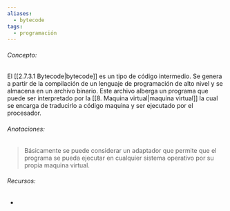 ```yaml
---
aliases:
  - bytecode
tags:
  - programación
---
```

###### Concepto:

El [[2.7.3.1 Bytecode|bytecode]] es un tipo de código intermedio. Se genera a partir de la compilación de un lenguaje de programación de alto nivel y se almacena en un archivo binario. Este archivo alberga un programa que puede ser interpretado por la [[8. Maquina virtual|maquina virtual]] la cual se encarga de traducirlo a código maquina y ser ejecutado por el procesador.

###### Anotaciones:

> Básicamente se puede considerar un adaptador que permite que el programa se pueda ejecutar en cualquier sistema operativo por su propia maquina virtual. 

###### Recursos:

- 